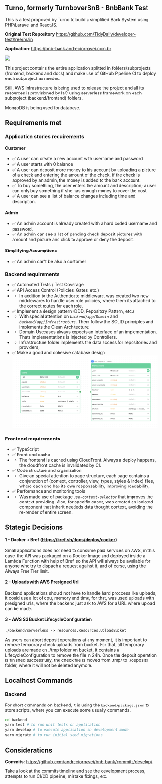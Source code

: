 ## Turno, formerly TurnboverBnB - BnbBank Test

This is a test proposed by Turno to build a simplified Bank System using PHP/Laravel and ReactJS.

**Original Test Repository** https://github.com/TidyDaily/developer-test/tree/main

**Application**: https://bnb-bank.andreciornavei.com.br

![](https://github.com/andreciornavei/bnb-bank/blob/develop/docs/presentation.gif?raw=true)

This project contains the entire application splitted in folders/subprojects (frontend, backend and docs) and make use of GitHub Pipeline CI to deploy each subproject as needed.

Still, AWS infrastructure is being used to release the project and all its resources is provisioned by IaC using serverless framework on each subproject (backend/frontend) folders.

MongoDB is being used for database.

## Requirements met

### Application stories requirements

#### Customer
- ✅ A user can create a new account with username and password
- ✅ A user starts with 0 balance
- ✅ A user can deposit more money to his account by uploading a picture of a check and entering the amount of the check. if the check is approved by an admin, the money is added to the bank account.
- ✅ To buy something, the user enters the amount and description; a user can only buy something if she has enough money to cover the cost.
- ✅ A user can see a list of balance changes including time and description.

#### Admin
- ✅ An admin account is already created with a hard coded username and password.
- ✅ An admin can see a list of pending check deposit pictures with amount and picture and click to approve or deny the deposit.

#### Simplifying Assumptions
- ✅ An admin can’t be also a customer


### Backend requirements

- ✅ Automated Tests / Test Coverage
- ✅ API Access Control (Policies, Gates, etc.)
- - In addition to the Authenticate middleware, was created two new middlewares to handle user role policies, where them its attached to the correct routes for each role.
- ✅ Implement a design pattern (DDD, Repository Pattern, etc.)
- - With special attention on _`backend/app/Domain`_ and _`backend/app/Infrastructure`_. Them follow the SOLID principles and implements the Clean Architecture;
- - Domain Usecases always expects an interface of an implementation. Thats implementations is Injected by Controllers.
- - Infrastructure folder implements the data access for repositories and providers;
- ✅ Make a good and cohesive database design
![](https://github.com/andreciornavei/bnb-bank/blob/develop/docs/BnB-Bank-MER.png?raw=true)

### Frontend requirements

- ✅ TypeScript 
- ✅ Front-end cache
- - The frontend is cached using CloudFront. Always a deploy happens, the cloudfront cache is invalidated by CI.
- ✅ Code structure and organization
- - Give an special attention to page structure, each page contains a conjunction of (context, controller, view, types, styles & index) files, where each one has its own responsability, improving  readability; 
- ✅ Performance and monitoring tools
- - Was made use of package _`use-context-selector`_ that improves the context providing. Also, for specific cases, was created an isolated component that inherit neededs data thought context, avoiding the re-render of entire screen.

## Stategic Decisions

#### 1 - Docker + Bref (https://bref.sh/docs/deploy/docker)

Small applications does not need to consume paid services on AWS, in this case, the API was packaged on a Docker Image and deployed inside a Lambda Function with help of Bref, so the API will always be available for anyone who try to dispach a request against it, and of corse, using the Always Free Tier limit.

#### 2 - Uploads with AWS Presigned Url

Backend applications should not have to handle hard proccess like uploads, it could use a lot of cpu, memory and time, for that, was used uploads with presigned urls, where the backend just ask to AWS for a URL where upload can be made.

#### 3 - AWS S3 Bucket LifecycleConfiguration

`./backend/serverless -> resources.Resources.UploadBucket`

As users can abort deposit operations at any moment, it is important to remove temporary check uploads from bucket. For that, all temporary uploads are made on ./tmp folder on bucket, it contains a LifecycleConfiguration to remove the file in 24h. Once the deposit operation is finished successfully, the check file is moved from .tmp/ to ./deposits folder, where it will not be deleted anymore.


## Localhost Commands

### Backend

For short commands on backend, it is using the `backend/package.json` to store scripts, where you can execute some usually commands.

```bash
cd backend
yarn test # to run unit tests on application
yarn develop # to execute application in development mode
yarn migrate # to run initial seed migrations
```


## Considerations

**Commits**: https://github.com/andreciornavei/bnb-bank/commits/develop/

Take a look at the commits timeline and see the development process, attempts to run CI/CD pipeline, mistake fixings, etc.